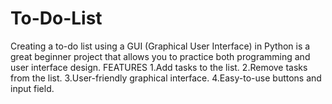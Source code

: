 # To-Do-List
Creating a to-do list using a GUI (Graphical User Interface) in Python is a great beginner project that allows you to practice both programming and user interface design. 
FEATURES
1.Add tasks to the list.
2.Remove tasks from the list.
3.User-friendly graphical interface.
4.Easy-to-use buttons and input field.

